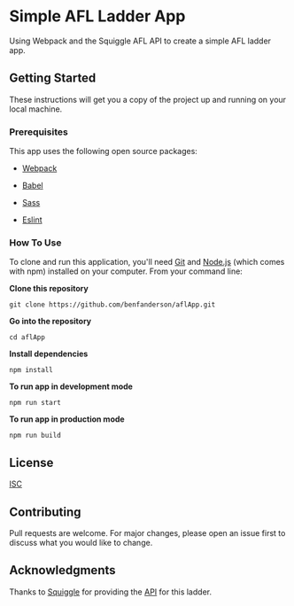 # Simple AFL Ladder App

 

Using Webpack and the Squiggle AFL API to create a simple AFL ladder app.

 

## Getting Started

These instructions will get you a copy of the project up and running on your local machine.

 

### Prerequisites

This app uses the following open source packages:

  * [Webpack](https://webpack.js.org/)

  * [Babel](https://babeljs.io/)

  * [Sass](https://sass-lang.com/)

  * [Eslint](https://eslint.org/)

 

### How To Use

To clone and run this application, you'll need [Git](https://git-scm.com/) and [Node.js](https://nodejs.org/en/) (which comes with npm) installed on your computer. From your command line:

 
**Clone this repository**

 

```git clone https://github.com/benfanderson/aflApp.git```

 

  **Go into the repository**

 

```cd aflApp```

 

  **Install dependencies**

 

```npm install```

 

  **To run app in development mode**

 

```npm run start```

 

  **To run app in production mode**

 

```npm run build```

 

## License

[ISC](https://choosealicense.com/licenses/isc/)

 

## Contributing

Pull requests are welcome. For major changes, please open an issue first to discuss what you would like to change.

 

## Acknowledgments

Thanks to [Squiggle](https://squiggle.com.au/) for providing the [API](https://api.squiggle.com.au/) for this ladder.
